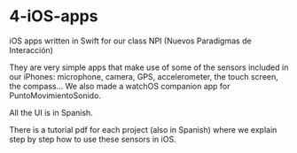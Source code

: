 # 4-iOS-apps
iOS apps written in Swift for our class NPI (Nuevos Paradigmas de Interacción)

They are very simple apps that make use of some of the sensors included in our iPhones: microphone, camera, GPS, accelerometer, the touch screen, the compass...
We also made a watchOS companion app for PuntoMovimientoSonido.

All the UI is in Spanish.

There is a tutorial pdf for each project (also in Spanish) where we explain step by step how to use these sensors in iOS.
